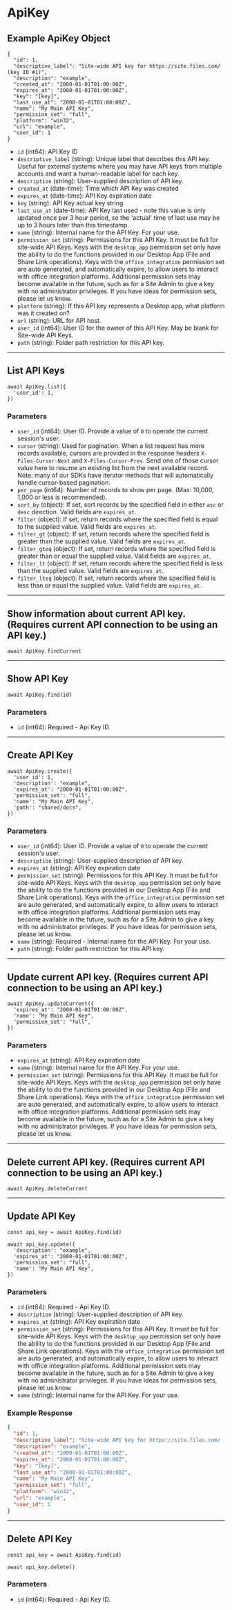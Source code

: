 # ApiKey

## Example ApiKey Object

```
{
  "id": 1,
  "descriptive_label": "Site-wide API key for https://site.files.com/ (key ID #1)",
  "description": "example",
  "created_at": "2000-01-01T01:00:00Z",
  "expires_at": "2000-01-01T01:00:00Z",
  "key": "[key]",
  "last_use_at": "2000-01-01T01:00:00Z",
  "name": "My Main API Key",
  "permission_set": "full",
  "platform": "win32",
  "url": "example",
  "user_id": 1
}
```

* `id` (int64): API Key ID
* `descriptive_label` (string): Unique label that describes this API key.  Useful for external systems where you may have API keys from multiple accounts and want a human-readable label for each key.
* `description` (string): User-supplied description of API key.
* `created_at` (date-time): Time which API Key was created
* `expires_at` (date-time): API Key expiration date
* `key` (string): API Key actual key string
* `last_use_at` (date-time): API Key last used - note this value is only updated once per 3 hour period, so the 'actual' time of last use may be up to 3 hours later than this timestamp.
* `name` (string): Internal name for the API Key.  For your use.
* `permission_set` (string): Permissions for this API Key. It must be full for site-wide API Keys.  Keys with the `desktop_app` permission set only have the ability to do the functions provided in our Desktop App (File and Share Link operations). Keys with the `office_integration` permission set are auto generated, and automatically expire, to allow users to interact with office integration platforms. Additional permission sets may become available in the future, such as for a Site Admin to give a key with no administrator privileges.  If you have ideas for permission sets, please let us know.
* `platform` (string): If this API key represents a Desktop app, what platform was it created on?
* `url` (string): URL for API host.
* `user_id` (int64): User ID for the owner of this API Key.  May be blank for Site-wide API Keys.
* `path` (string): Folder path restriction for this API key.

---

## List API Keys

```
await ApiKey.list({
  'user_id': 1,
})
```


### Parameters

* `user_id` (int64): User ID.  Provide a value of `0` to operate the current session's user.
* `cursor` (string): Used for pagination.  When a list request has more records available, cursors are provided in the response headers `X-Files-Cursor-Next` and `X-Files-Cursor-Prev`.  Send one of those cursor value here to resume an existing list from the next available record.  Note: many of our SDKs have iterator methods that will automatically handle cursor-based pagination.
* `per_page` (int64): Number of records to show per page.  (Max: 10,000, 1,000 or less is recommended).
* `sort_by` (object): If set, sort records by the specified field in either `asc` or `desc` direction. Valid fields are `expires_at`.
* `filter` (object): If set, return records where the specified field is equal to the supplied value. Valid fields are `expires_at`.
* `filter_gt` (object): If set, return records where the specified field is greater than the supplied value. Valid fields are `expires_at`.
* `filter_gteq` (object): If set, return records where the specified field is greater than or equal the supplied value. Valid fields are `expires_at`.
* `filter_lt` (object): If set, return records where the specified field is less than the supplied value. Valid fields are `expires_at`.
* `filter_lteq` (object): If set, return records where the specified field is less than or equal the supplied value. Valid fields are `expires_at`.

---

## Show information about current API key.  (Requires current API connection to be using an API key.)

```
await ApiKey.findCurrent
```


---

## Show API Key

```
await ApiKey.find(id)
```


### Parameters

* `id` (int64): Required - Api Key ID.

---

## Create API Key

```
await ApiKey.create({
  'user_id': 1,
  'description': "example",
  'expires_at': "2000-01-01T01:00:00Z",
  'permission_set': "full",
  'name': "My Main API Key",
  'path': "shared/docs",
})
```


### Parameters

* `user_id` (int64): User ID.  Provide a value of `0` to operate the current session's user.
* `description` (string): User-supplied description of API key.
* `expires_at` (string): API Key expiration date
* `permission_set` (string): Permissions for this API Key. It must be full for site-wide API Keys.  Keys with the `desktop_app` permission set only have the ability to do the functions provided in our Desktop App (File and Share Link operations). Keys with the `office_integration` permission set are auto generated, and automatically expire, to allow users to interact with office integration platforms. Additional permission sets may become available in the future, such as for a Site Admin to give a key with no administrator privileges.  If you have ideas for permission sets, please let us know.
* `name` (string): Required - Internal name for the API Key.  For your use.
* `path` (string): Folder path restriction for this API key.

---

## Update current API key.  (Requires current API connection to be using an API key.)

```
await ApiKey.updateCurrent({
  'expires_at': "2000-01-01T01:00:00Z",
  'name': "My Main API Key",
  'permission_set': "full",
})
```


### Parameters

* `expires_at` (string): API Key expiration date
* `name` (string): Internal name for the API Key.  For your use.
* `permission_set` (string): Permissions for this API Key. It must be full for site-wide API Keys.  Keys with the `desktop_app` permission set only have the ability to do the functions provided in our Desktop App (File and Share Link operations). Keys with the `office_integration` permission set are auto generated, and automatically expire, to allow users to interact with office integration platforms. Additional permission sets may become available in the future, such as for a Site Admin to give a key with no administrator privileges.  If you have ideas for permission sets, please let us know.

---

## Delete current API key.  (Requires current API connection to be using an API key.)

```
await ApiKey.deleteCurrent
```


---

## Update API Key

```
const api_key = await ApiKey.find(id)

await api_key.update({
  'description': "example",
  'expires_at': "2000-01-01T01:00:00Z",
  'permission_set': "full",
  'name': "My Main API Key",
})
```

### Parameters

* `id` (int64): Required - Api Key ID.
* `description` (string): User-supplied description of API key.
* `expires_at` (string): API Key expiration date
* `permission_set` (string): Permissions for this API Key. It must be full for site-wide API Keys.  Keys with the `desktop_app` permission set only have the ability to do the functions provided in our Desktop App (File and Share Link operations). Keys with the `office_integration` permission set are auto generated, and automatically expire, to allow users to interact with office integration platforms. Additional permission sets may become available in the future, such as for a Site Admin to give a key with no administrator privileges.  If you have ideas for permission sets, please let us know.
* `name` (string): Internal name for the API Key.  For your use.

### Example Response

```json
{
  "id": 1,
  "descriptive_label": "Site-wide API key for https://site.files.com/ (key ID #1)",
  "description": "example",
  "created_at": "2000-01-01T01:00:00Z",
  "expires_at": "2000-01-01T01:00:00Z",
  "key": "[key]",
  "last_use_at": "2000-01-01T01:00:00Z",
  "name": "My Main API Key",
  "permission_set": "full",
  "platform": "win32",
  "url": "example",
  "user_id": 1
}
```

---

## Delete API Key

```
const api_key = await ApiKey.find(id)

await api_key.delete()
```

### Parameters

* `id` (int64): Required - Api Key ID.

